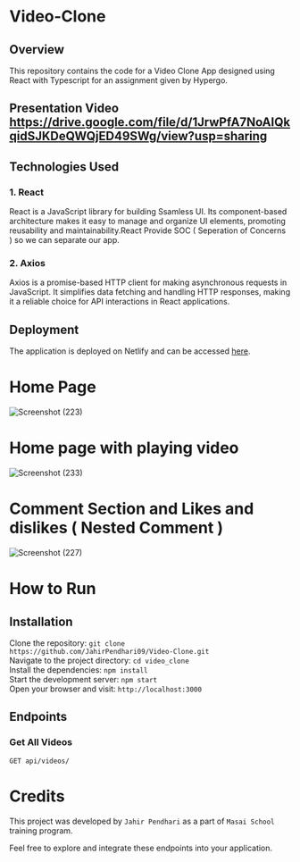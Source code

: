 # Video-Clone

## Overview

This repository contains the code for a Video Clone App designed using React with Typescript  for an assignment given by Hypergo.

## Presentation Video https://drive.google.com/file/d/1JrwPfA7NoAIQkqidSJKDeQWQjED49SWg/view?usp=sharing

## Technologies Used

### 1. React

React is a JavaScript library for building Ssamless UI. Its component-based architecture makes it easy to manage and organize UI elements, promoting reusability and maintainability.React Provide SOC ( Seperation of Concerns ) so we can separate our app.

### 2. Axios

Axios is a promise-based HTTP client for making asynchronous requests in JavaScript. It simplifies data fetching and handling HTTP responses, making it a reliable choice for API interactions in React applications.


## Deployment

The application is deployed on Netlify and can be accessed [here](https://hypergro-video-assignment.netlify.app/).

# Home Page 

![Screenshot (223)](https://github.com/JahirPendhari09/Video-Clone/assets/128920395/d6a4d312-6df3-4932-a425-e7588bd2e6ad)

# Home page with playing video

![Screenshot (233)](https://github.com/JahirPendhari09/Video-Clone/assets/128920395/391be335-5636-43e9-ab44-7dc555c0ba08)


# Comment Section and Likes and dislikes ( Nested Comment )

![Screenshot (227)](https://github.com/JahirPendhari09/Video-Clone/assets/128920395/159c8a6d-7584-4886-afb4-2c9e2fb625a5)





 # How to Run <br/>
   <h2>Installation</h2>
   
   Clone the repository:   ``` git clone https://github.com/JahirPendhari09/Video-Clone.git ``` <br/>
   Navigate to the project directory:   ``` cd video_clone ``` <br/>
   Install the dependencies:   ``` npm install ``` <br/>
   Start the development server:   ``` npm start ``` <br/>
   Open your browser and visit:   ``` http://localhost:3000 ``` <br/>

   <h2>Endpoints</h2>
   <h3>Get  All Videos</h3>
   <pre><code>GET api/videos/</code></pre>

   # Credits <br/>
   This project was developed by ```Jahir Pendhari``` as a part of ```Masai School``` training program.

   <p>Feel free to explore and integrate these endpoints into your application.</p>
  

